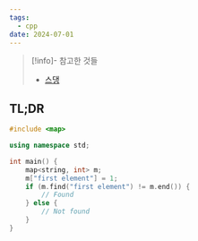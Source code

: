 ```yaml
---
tags:
  - cpp
date: 2024-07-01
---
```

> [!info]- 참고한 것들
> - [스댕](https://stackoverflow.com/a/1939971)

## TL;DR

```cpp
#include <map>

using namespace std;

int main() {
	map<string, int> m;
	m["first element"] = 1;
	if (m.find("first element") != m.end()) {
		// Found
	} else {
		// Not found
	}
}
```

